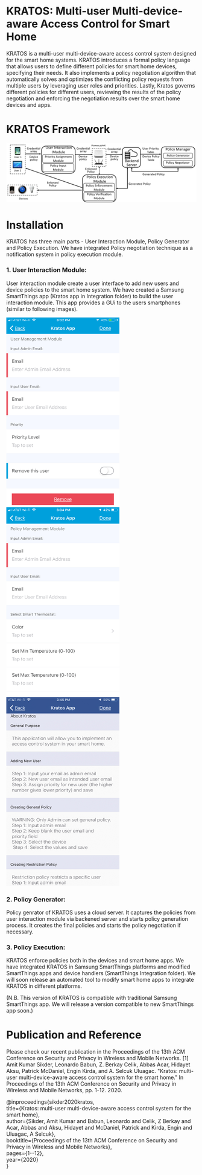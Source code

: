 # KRATOS: Multi-user Multi-device-aware Access Control for Smart Home
KRATOS is a multi-user multi-device-aware access control system designed for the smart home systems. KRATOS introduces a formal policy language that allows users to define different policies for smart home devices, specifying their needs. It also implements a policy negotiation algorithm that automatically solves and optimizes the conflicting policy requests from multiple users by leveraging user roles and priorities. Lastly, Kratos governs different policies for different users, reviewing the results of the policy negotiation and enforcing the negotiation results over the smart home devices and apps.

# KRATOS Framework
![alt text](https://github.com/Amitksik/KRATOS-Access-control-for-smart-home/blob/main/framework_journal.png)

# Installation
KRATOS has three main parts - User Interaction Module, Policy Generator and Policy Execution. We have integrated Policy negotiation technique as a notification system in policy execution module.

### 1. User Interaction Module:
User interaction module create a user interface to add new users and device policies to the smart home system. We have created a Samsung SmartThings app (Kratos app in Integration folder) to build the user interaction module. This app provides a GUi to the users smartphones (similar to following images).

<p float="left">
  <img src="https://github.com/Amitksik/KRATOS-Access-control-for-smart-home/blob/main/Images/usermanagement.PNG" width="300" height="500">
  <img src="https://github.com/Amitksik/KRATOS-Access-control-for-smart-home/blob/main/Images/policymanagement.PNG" width="300" height="500" /> 
  <img src="https://github.com/Amitksik/KRATOS-Access-control-for-smart-home/blob/main/Images/instruction.jpg" width="300" height="500" />
</p>


### 2. Policy Generator:
Policy genrator of KRATOS uses a cloud server. It captures the policies from user interaction module via backened server and starts policy generation process. It creates the final policies and starts the policy negotiation if necessary.

### 3. Policy Execution:
KRATOS enforce policies both in the devices and smart home apps. We have integrated KRATOS in Samsung SmartThings platforms and modified SmartThings apps and device handlers (SmartThings Integration folder). We will soon release an automated tool to modify smart home apps to integrate KRATOS in different platforms.

(N.B. This version of KRATOS is compatible with traditional Samsung SmartThings app. We will release a version compatible to new SmartThings app soon.)

# Publication and Reference
Please check our recent publication in the Proceedings of the 13th ACM Conference on Security and Privacy in Wireless and Mobile Networks.
[1] Amit Kumar Sikder, Leonardo Babun, Z. Berkay Celik, Abbas Acar, Hidayet Aksu, Patrick McDaniel, Engin Kirda, and A. Selcuk Uluagac. "Kratos: multi-user multi-device-aware access control system for the smart home." In Proceedings of the 13th ACM Conference on Security and Privacy in Wireless and Mobile Networks, pp. 1-12. 2020.

@inproceedings{sikder2020kratos,<br />
  title={Kratos: multi-user multi-device-aware access control system for the smart home},<br />
  author={Sikder, Amit Kumar and Babun, Leonardo and Celik, Z Berkay and Acar, Abbas and Aksu, Hidayet and McDaniel, Patrick and Kirda, Engin and Uluagac, A Selcuk},<br />
  booktitle={Proceedings of the 13th ACM Conference on Security and Privacy in Wireless and Mobile Networks},<br />
  pages={1--12},<br />
  year={2020}<br />
}
